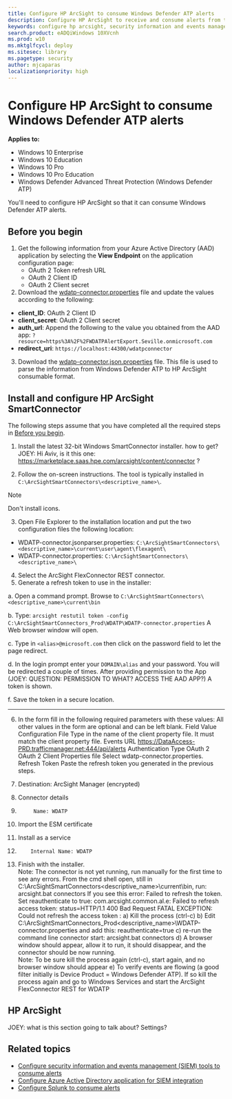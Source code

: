 ```yaml
---
title: Configure HP ArcSight to consume Windows Defender ATP alerts
description: Configure HP ArcSight to receive and consume alerts from the Windows Defender ATP portal.
keywords: configure hp arcsight, security information and events management tools, arcsight
search.product: eADQiWindows 10XVcnh
ms.prod: w10
ms.mktglfcycl: deploy
ms.sitesec: library
ms.pagetype: security
author: mjcaparas
localizationpriority: high
---
```


# Configure HP ArcSight to consume Windows Defender ATP alerts

**Applies to:**

- Windows 10 Enterprise
- Windows 10 Education
- Windows 10 Pro
- Windows 10 Pro Education
- Windows Defender Advanced Threat Protection (Windows Defender ATP)

You'll need to configure HP ArcSight so that it can consume Windows Defender ATP alerts.

## Before you begin

1. Get the following information from your Azure Active Directory (AAD) application by selecting the **View Endpoint** on the application configuration page:
    - OAuth 2 Token refresh URL
    - OAuth 2 Client ID
    - OAuth 2 Client secret
2. Download the [wdatp-connector.properties](WDATP-connector.properties) file and update the values according to the following:

  - **client_ID**: OAuth 2 Client ID
  - **client_secret**: OAuth 2 Client secret
  - **auth_url**: Append the following to the value you obtained from the AAD app: ```?resource=https%3A%2F%2FWDATPAlertExport.Seville.onmicrosoft.com ```
  - **redirect_uri**: ```https://localhost:44300/wdatpconnector```
3. Download the [wdatp-connector.json.properties](wdatp-connector.json.properties) file. This file is used to parse the information from Windows Defender ATP to HP ArcSight consumable format.

## Install and configure HP ArcSight SmartConnector
The following steps assume that you have completed all the required steps in [Before you begin](#before-you-begin).

1. Install the latest 32-bit Windows SmartConnector installer. how to get? JOEY: Hi Aviv, is it this one: https://marketplace.saas.hpe.com/arcsight/content/connector ?

2. Follow the on-screen instructions. The tool is typically installed in `C:\ArcSightSmartConnectors\<descriptive_name>\`.
>[!NOTE]
>Don't install icons.

3. Open File Explorer to the installation location and put the two configuration files the following location:

  - WDATP-connector.jsonparser.properties: `C:\ArcSightSmartConnectors\<descriptive_name>\current\user\agent\flexagent\`
  - WDATP-connector.properties: `C:\ArcSightSmartConnectors\<descriptive_name>\`

4. Select the ArcSight FlexConnector REST connector.
5. Generate a refresh token to use in the installer:

  a. Open a command prompt.  Browse to `C:\ArcSightSmartConnectors\<descriptive_name>\current\bin`

  b. Type: `arcsight restutil token -config C:\ArcSightSmartConnectors_Prod\WDATP\WDATP-connector.properties`
  A Web browser window will open.

  c.  Type in `<alias>@microsoft.com` then click on the password field to let the page redirect.

  d.	In the login prompt enter your `DOMAIN\alias` and your password. You will be redirected a couple of times. After providing permission to the App (JOEY: QUESTION: PERMISSION TO WHAT? ACCESS THE AAD APP?) A token is shown.

  f.	Save the token in a secure location.

  ----
  6.	In the form fill in the following required parameters with these values:
All other values in the form are optional and can be left blank.
Field	Value
Configuration File	Type in the name of the client property file. It must match the client property file.
Events URL	https://DataAccess-PRD.trafficmanager.net:444/api/alerts
Authentication Type	OAuth 2
OAuth 2 Client Properties file	Select wdatp-connector.properties.
Refresh Token	Paste the refresh token you generated in the previous steps.

7.	Destination: ArcSight Manager (encrypted)
8.	Connector details
9.			Name: WDATP
10.	Import the ESM certificate
11.	Install as a service
12.			Internal Name: WDATP
13.	Finish with the installer.  
Note:
The connector is not yet running, run manually for the first time to see any errors.
 From the cmd shell open, still in C:\ArcSightSmartConnectors\<descriptive_name>\current\bin, run: arcsight.bat connectors
If you see this error: Failed to refresh the token. Set reauthenticate to true: com.arcsight.common.al.e: Failed to refresh access token: status=HTTP/1.1 400 Bad Request FATAL EXCEPTION: Could not refresh the access token :
a) Kill the process (ctrl-c)
b) Edit C:\ArcSightSmartConnectors_Prod\<descriptive_name>\WDATP-connector.properties and add this:
reauthenticate=true
c) re-run the command line connector start: arcsight.bat connectors
d) A browser window should appear, allow it to run, it should disappear, and the connector should be now running.  
Note: To be sure kill the process again (ctrl-c), start again, and no browser window should appear
e) To verify events are flowing (a good filter initially is Device Product = Windows Defender ATP).  If so kill the process again and go to Windows Services and start the ArcSight FlexConnector REST for WDATP

## HP ArcSight
JOEY: what is this section going to talk about? Settings? 


## Related topics
- [Configure security information and events management (SIEM) tools to consume alerts](configure-siem-windows-defender-advanced-threat-protection.md)
- [Configure Azure Active Directory application for SIEM integration](configure-aad-windows-defender-advanced-threat-protection.md)
- [Configure Splunk to consume alerts](configure-splunk-windows-defender-advanced-threat-protection.md)
